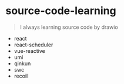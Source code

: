# source-code-learning
> I always learning source code by drawio
* react
* react-scheduler
* vue-reactive
* umi
* qinkun
* swc
* recoil
